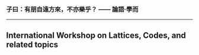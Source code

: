 ### 子曰：有朋自遠方來，不亦樂乎？ —— 論語·學而
------

## International Workshop on Lattices, Codes, and related topics




